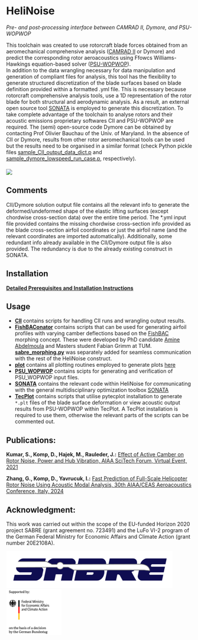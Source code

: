 # HeliNoise

*Pre- and post-processing interface between CAMRAD II, Dymore, and PSU-WOPWOP* 

This toolchain was created to use rotorcraft blade forces obtained from an aeromechanical comprehensive analysis ([CAMRAD II](http://www.camrad.com/CAMRADII.html) or Dymore) and predict the corresponding rotor aeroacoustics using Ffowcs Williams-Hawkings equation-based solver ([PSU-WOPWOP](https://arc.aiaa.org/doi/10.2514/6.2007-1240)).  
In addition to the data wrangling necessary for data manipulation and generation of compliant files for analysis, this tool has the flexibility to generate structured discretization of the blade surfaces based on blade definition provided within a formatted .yml file. This is necessary because rotorcraft comprehensive analysis tools, use a 1D representation of the rotor blade for both structural and aerodynamic analysis. As a result, an external open source tool [SONATA](https://gitlab.lrz.de/HTMWTUM/SONATA) is employed to generate this discretization. 
To take complete advantage of the toolchain to analyse rotors and their acoustic emissions proprietary softwares CII and PSU-WOPWOP are required. The (semi) open-source code Dymore can be obtained by contacting Prof Olivier Bauchau of the Univ. of Maryland. In the absence of CII or Dymore, results from other rotor aeromechanical tools can be used but the results need to be organised in a similar format (check Python pickle files [sample_CII_output_data_dict.p](sample_CII_output_data_dict.p) and [sample_dymore_lowspeed_run_case.p](Data/Diss_runs/bo105_complex/1994_Run42_7_baseline_trimwithrcvs/1994_Run42_7_baseline_trimwithrcvs/1994_Run42_7_baseline_trimwithrcvs.p), respectively).

<img src="https://github.com/kumar-sumeet/helinoise/assets/74828659/4e981212-81cb-4cba-88e3-051d714555d4" align="middle" width="500" >

## Comments

CII/Dymore solution output file contains all the relevant info to generate the deformed/undeformed shape of the elastic lifting surfaces (except chordwise cross-section data) over the entire time period. The *.yml input file provided contains the missing chordwise cross-section info provided as the blade cross-section airfoil coordinates or just the airfoil name (and the relevant coordinates are imported automatically). Additionally, some redundant info already available in the CII/Dymore output file is also provided. The redundancy is due to the already existing construct in SONATA.  


## Installation

**[Detailed Prerequisites and Installation Instructions](docs/installation.md)**



## Usage

* **[CII](CII)** contains scripts for handling CII runs and wrangling output results.
* **[FishBAConator](FishBAConator)** contains scripts that can be used for generating airfoil profiles with varying camber deflections based on the [FishBAC](https://www.researchgate.net/profile/Benjamin_Woods/publication/267508835_Aerodynamic_Modelling_of_the_Fish_Bone_Active_Camber_Morphing_Concept/links/57028d4208ae646a9da873fb/Aerodynamic-Modelling-of-the-Fish-Bone-Active-Camber-Morphing-Concept.pdf) morphing concept. These were developed by PhD candidate [Amine Abdelmoula](https://www.lrg.tum.de/en/ht/staff/amine-abdelmoula-msc/) and Masters student Fabian Grimm at TUM. **[sabre_morphing.py](FishBAConator/sabre_morphing.py)** was separately added for seamless communication with the rest of the HeliNoise construct.
* **[plot](plot)** contains all plotting routines employed to generate plots [here](https://www.researchgate.net/publication/348245919_Effect_of_Active_Camber_on_Rotor_Noise_Power_and_Hub_Vibration)
* **[PSU_WOPWOP](PSU_WOPWOP)** contains scipts for generating and verification of PSU_WOPWOP input files. 
* **[SONATA](SONATA)** contains the relevant code within HeliNoise for communicating with the general multidisciplinary optimization toolbox [SONATA](https://gitlab.lrz.de/HTMWTUM/SONATA)
* **[TecPlot](TecPlot)** contains scripts that utilise pytecplot installation to generate `*.plt` files of the blade surface deformation or view acoustic output results from PSU-WOPWOP within TecPlot. A TecPlot installation is required to use them, otherwise the relevant parts of the scripts can be commented out.



## Publications:

**Kumar, S., Komp, D., Hajek, M., Rauleder, J.:** [Effect of Active Camber on Rotor Noise, Power and Hub Vibration, AIAA SciTech Forum, Virtual Event, 2021](https://www.researchgate.net/publication/348245919_Effect_of_Active_Camber_on_Rotor_Noise_Power_and_Hub_Vibration)

**Zhang, G., Komp, D., Yavrucuk, I.:** [Fast Prediction of Full-Scale Helicopter Rotor Noise Using Acoustic Modal Analysis, 30th AIAA/CEAS Aeroacoustics Conference, Italy, 2024](https://arc.aiaa.org/doi/abs/10.2514/6.2024-3093)

## Acknowledgment:
This work was carried out within the scope of the EU-funded Horizon 2020 project SABRE (grant agreement no. 723491) and the LuFo VI-2 program of the German Federal Ministry for Economic Affairs and Climate Action (grant number 20E2108A).

<img src="docs/img/SABRE_logo.png" width="450"> <img src="docs/img/bmwi_en_2021.png" width="150">
